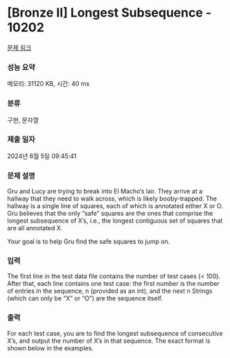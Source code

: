# [Bronze II] Longest Subsequence - 10202 

[문제 링크](https://www.acmicpc.net/problem/10202) 

### 성능 요약

메모리: 31120 KB, 시간: 40 ms

### 분류

구현, 문자열

### 제출 일자

2024년 6월 5일 09:45:41

### 문제 설명

<p>Gru and Lucy are trying to break into El Macho’s lair. They arrive at a hallway that they need to walk across, which is likely booby-trapped. The hallway is a single line of squares, each of which is annotated either X or O. Gru believes that the only “safe” squares are the ones that comprise the longest subsequence of X’s, i.e., the longest contiguous set of squares that are all annotated X.</p>

<p>Your goal is to help Gru find the safe squares to jump on.</p>

### 입력 

 <p>The first line in the test data file contains the number of test cases (< 100). After that, each line contains one test case: the first number is the number of entries in the sequence, n (provided as an int), and the next n Strings (which can only be “X” or “O”) are the sequence itself.</p>

### 출력 

 <p>For each test case, you are to find the longest subsequence of consecutive X’s, and output the number of X’s in that sequence. The exact format is shown below in the examples.</p>


